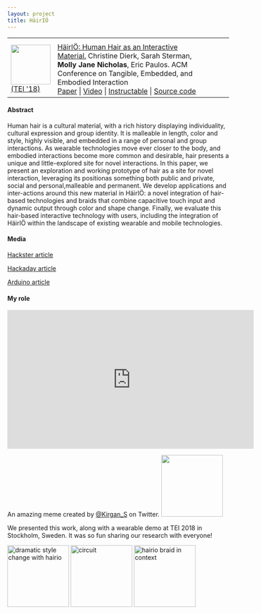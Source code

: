 ```yaml
---
layout: project
title: HäirIÖ
---
```



<table class='submissions' style="width:100%; border-spacing:1em;">
<tr class="submish">
    <th width="10%"></th>
    <th width="80%"></th>
    <th width="10%"></th>
</tr> <!-- end column def-->

<tr class="submish">
    <td> <a href="https://www.youtube.com/watch?v=8JV2D7gJ5HI"><img src="/src/img/hairio-thumbnail.JPG" style="width:90px"/></a><a href="https://tei.acm.org/2018/">(TEI '18)</a></td>
    <td><a href="http://www.hybrid-ecologies.org/uploads/project/paper/23/p148-dierk.pdf">HäirIÖ&#58; Human Hair as an Interactive Material.</a> Christine Dierk, Sarah Sterman, <b>Molly Jane Nicholas</b>, Eric Paulos. ACM Conference on Tangible, Embedded, and Embodied Interaction<br>
        <a href="http://www.hybrid-ecologies.org/uploads/project/paper/23/p148-dierk.pdf">Paper</a> | 
        <a href="https://www.youtube.com/watch?v=8JV2D7gJ5HI">Video</a> | 
        <a href="https://www.instructables.com/id/HairIO-Hair-As-Interactive-Material/">Instructable</a> | 
        <a href="https://github.com/ssterman/hairIO">Source code</a></td>
</tr><!--end submish <td><a href="{{ submish.link }}">{{ submish.outcome }} </a></td>-->
</table> <!--end submission-->

#### Abstract
Human hair is a cultural material, with a rich history displaying individuality, cultural expression and group identity. It is malleable in length, color and style, highly visible, and embedded in a range of personal and group interactions. As wearable technologies move ever closer to the body, and embodied interactions become more common and desirable, hair presents a unique and little-explored site for novel interactions. In this paper, we present an exploration and working prototype of hair as a site for novel interaction, leveraging its positionas something both public and private, social and personal,malleable and permanent. We develop applications and inter-actions around this new material in HäirIÖ: a novel integration of hair-based technologies and braids that combine capacitive touch input and dynamic output through color and shape change. Finally, we evaluate this hair-based interactive technology with users, including the integration of HäirIÖ within the landscape of existing wearable and mobile technologies.

#### Media

 [Hackster article][hairio-hackster]

 [Hackaday article][hairio-hackaday]

 [Arduino article][hairio-arduino]

#### My role


<left>
<iframe width="560" height="315" src="https://www.youtube.com/embed/8JV2D7gJ5HI" frameborder="0" allow="autoplay; encrypted-media" allowfullscreen></iframe>
</left>

An amazing meme created by [@Kirgan_S](https://twitter.com/Kirgan_S) on Twitter.
<img id="hairio-meme" src="/src/img/hairio-meme.jpg" style="width:10em">

We presented this work, along with a wearable demo at TEI 2018 in Stockholm, Sweden. It was so fun sharing our research with everyone!

<div class="new-container">
<img id="hairio" alt="dramatic style change with hairio" class="proj"  style="width:10em; height:10em" src="/src/img/hairio-dramatic-square.gif">

<img alt="circuit" class="proj" style="width:10em; height:10em" src="/src/img/hairio-upright-no-battery.JPG">

<img alt="hairio braid in context" class="proj" style="width:10em; height:10em" src="/src/img/hairio-pink-over-shoulder-01.JPG">
</div>

[hairio-pdf]:http://www.hybrid-ecologies.org/uploads/project/paper/23/p148-dierk.pdf
[hairio-github]:https://github.com/ssterman/hairIO
[hairio-instructable]:https://www.instructables.com/id/HairIO-Hair-As-Interactive-Material/
[hairio-hackster]:https://blog.hackster.io/hair-turned-into-an-interactive-medium-with-hairio-3c27cbcd4c23

[hairio-hackaday]:https://hackaday.com/2018/03/29/hairio-an-interactive-extension-of-the-self/
[hairio-arduino]:https://blog.arduino.cc/2018/03/20/these-interactive-hair-extensions-can-communicate-over-bluetooth/?utm_content=buffer0fd5e&utm_medium=social&utm_source=twitter.com&utm_campaign=buffer



